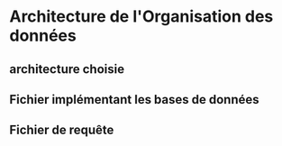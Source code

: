 # Architecture de l'Organisation des données

## architecture choisie 

## Fichier implémentant les bases de données

## Fichier de requête